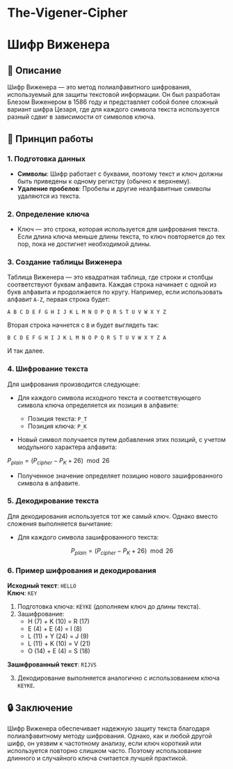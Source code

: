 # The-Vigener-Cipher

# Шифр Виженера

## 📜 Описание

Шифр Виженера — это метод полиалфавитного шифрования, используемый для защиты текстовой информации. Он был разработан Блезом Виженером в 1586 году и представляет собой более сложный вариант шифра Цезаря, где для каждого символа текста используется разный сдвиг в зависимости от символов ключа.

## 🔑 Принцип работы

### 1. Подготовка данных

- **Символы**: Шифр работает с буквами, поэтому текст и ключ должны быть приведены к одному регистру (обычно к верхнему).
- **Удаление пробелов**: Пробелы и другие неалфавитные символы удаляются из текста.

### 2. Определение ключа

- Ключ — это строка, которая используется для шифрования текста. Если длина ключа меньше длины текста, то ключ повторяется до тех пор, пока не достигнет необходимой длины.

### 3. Создание таблицы Виженера

Таблица Виженера — это квадратная таблица, где строки и столбцы соответствуют буквам алфавита. Каждая строка начинает с одной из букв алфавита и продолжается по кругу. Например, если использовать алфавит `A-Z`, первая строка будет: 
```
A B C D E F G H I J K L M N O P Q R S T U V W X Y Z
```
Вторая строка начнется с `B` и будет выглядеть так:
```
B C D E F G H I J K L M N O P Q R S T U V W X Y Z A
```
И так далее. 

### 4. Шифрование текста

Для шифрования производится следующее:

- Для каждого символа исходного текста и соответствующего символа ключа определяется их позиция в алфавите:
  - Позиция текста: `P_T`
  - Позиция ключа: `P_K`
  
- Новый символ получается путем добавления этих позиций, с учетом модульного характера алфавита:
  
$P_{plain} = (P_{cipher} - P_K + 26) \mod 26$

- Полученное значение определяет позицию нового зашифрованного символа в алфавите.

### 5. Декодирование текста

Для декодирования используется тот же самый ключ. Однако вместо сложения выполняется вычитание:

- Для каждого символа зашифрованного текста:
  
  $$
  P_{plain} = (P_{cipher} - P_K + 26) \mod 26
  $$

### 6. Пример шифрования и декодирования

**Исходный текст**: `HELLO`  
**Ключ**: `KEY`  

1. Подготовка ключа: `KEYKE` (дополняем ключ до длины текста).
2. Зашифрование:
   - H (7) + K (10) = R (17)
   - E (4) + E (4) = I (8)
   - L (11) + Y (24) = J (9)
   - L (11) + K (10) = V (21)
   - O (14) + E (4) = S (18)

**Зашифрованный текст**: `RIJVS`

3. Декодирование выполняется аналогично с использованием ключа `KEYKE`.

## 🔒 Заключение

Шифр Виженера обеспечивает надежную защиту текста благодаря полиалфавитному методу шифрования. Однако, как и любой другой шифр, он уязвим к частотному анализу, если ключ короткий или используется повторно слишком часто. Поэтому использование длинного и случайного ключа считается лучшей практикой.
